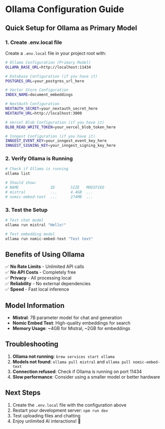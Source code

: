 # Ollama Configuration Guide

## Quick Setup for Ollama as Primary Model

### 1. Create .env.local file

Create a `.env.local` file in your project root with:

```bash
# Ollama Configuration (Primary Model)
OLLAMA_BASE_URL=http://localhost:11434

# Database Configuration (if you have it)
POSTGRES_URL=your_postgres_url_here

# Vector Store Configuration
INDEX_NAME=document_embeddings

# NextAuth Configuration
NEXTAUTH_SECRET=your_nextauth_secret_here
NEXTAUTH_URL=http://localhost:3000

# Vercel Blob Configuration (if you have it)
BLOB_READ_WRITE_TOKEN=your_vercel_blob_token_here

# Inngest Configuration (if you have it)
INNGEST_EVENT_KEY=your_inngest_event_key_here
INNGEST_SIGNING_KEY=your_inngest_signing_key_here
```

### 2. Verify Ollama is Running

```bash
# Check if Ollama is running
ollama list

# Should show:
# NAME              ID       SIZE   MODIFIED
# mistral           ...      4.4GB  ...
# nomic-embed-text  ...      274MB  ...
```

### 3. Test the Setup

```bash
# Test chat model
ollama run mistral "Hello!"

# Test embedding model
ollama run nomic-embed-text "Test text"
```

## Benefits of Using Ollama

✅ **No Rate Limits** - Unlimited API calls  
✅ **No API Costs** - Completely free  
✅ **Privacy** - All processing local  
✅ **Reliability** - No external dependencies  
✅ **Speed** - Fast local inference  

## Model Information

- **Mistral**: 7B parameter model for chat and generation
- **Nomic Embed Text**: High-quality embeddings for search
- **Memory Usage**: ~4GB for Mistral, ~2GB for embeddings

## Troubleshooting

1. **Ollama not running**: `brew services start ollama`
2. **Models not found**: `ollama pull mistral` and `ollama pull nomic-embed-text`
3. **Connection refused**: Check if Ollama is running on port 11434
4. **Slow performance**: Consider using a smaller model or better hardware

## Next Steps

1. Create the `.env.local` file with the configuration above
2. Restart your development server: `npm run dev`
3. Test uploading files and chatting
4. Enjoy unlimited AI interactions! 🚀
